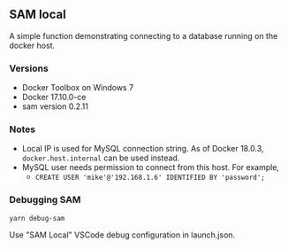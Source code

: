 ## SAM local

A simple function demonstrating connecting to a database running on the docker host.

### Versions

- Docker Toolbox on Windows 7
- Docker  17.10.0-ce
- sam version 0.2.11

### Notes

- Local IP is used for MySQL connection string.  As of Docker 18.0.3, `docker.host.internal` can be used instead.
- MySQL user needs permission to connect from this host.  For example,   
   - `CREATE USER 'mike'@'192.168.1.6' IDENTIFIED BY 'password';`

### Debugging SAM

`yarn debug-sam`

Use "SAM Local" VSCode debug configuration in launch.json.
